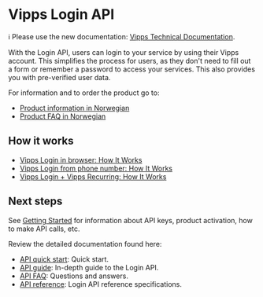 <!-- START_METADATA
---
title: Introduction
sidebar_position: 1
hide_table_of_contents: true
pagination_next: null
pagination_prev: null
---
END_METADATA -->

# Vipps Login API

<!-- START_COMMENT -->

ℹ️ Please use the new documentation:
[Vipps Technical Documentation](https://vippsas.github.io/vipps-developer-docs/).

<!-- END_COMMENT -->

With the Login API, users can login to your service by using their Vipps account.
This simplifies the process for users, as they don't need to fill out a form or remember a password to access your services.
This also provides you with pre-verified user data.

For information and to order the product go to:

* [Product information in Norwegian](https://vipps.no/produkter-og-tjenester/bedrift/logg-inn-med-vipps/logg-inn-med-vipps/)
* [Product FAQ in Norwegian](https://vipps.no/hjelp/vipps/vipps-logg-inn)

## How it works

* [Vipps Login in browser: How It Works](./how-it-works/vipps-login-api-howitworks.md)
* [Vipps Login from phone number: How It Works](./how-it-works/vipps-login-from-phone-number-api-howitworks.md)
* [Vipps Login + Vipps Recurring: How It Works](./how-it-works/vipps-login-recurring-howitworks.md)

## Next steps

See
[Getting Started](https://vippsas.github.io/vipps-developer-docs/docs/vipps-developers/vipps-getting-started)
for information about API keys, product activation, how to make API calls, etc.

Review the detailed documentation found here:

* [API quick start](vipps-login-api-quick-start.md): Quick start.
* [API guide](api-guide/README.md): In-depth guide to the Login API.
* [API FAQ](vipps-login-api-faq.md): Questions and answers.
* [API reference](https://vippsas.github.io/vipps-developer-docs/api/login): Login API reference specifications.
